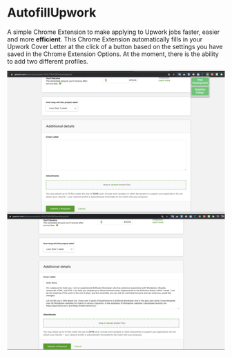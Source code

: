 # AutofillUpwork

A simple Chrome Extension to make applying to Upwork jobs faster, easier and more **efficient**. This Chrome Extension automatically fills in your Upwork Cover Letter at the click of a button based on the settings you have saved in the Chrome Extension Options. At the moment, there is the ability to add two different profiles.

![Example of Autofiller](/images/example.png)
![Example of Autofiller 2](/images/example2.png)
